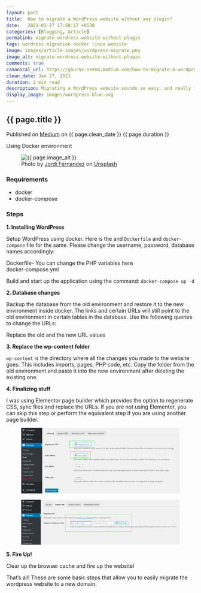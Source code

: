 ```yaml
---
layout: post
title:  How to migrate a WordPress website without any plugin?
date:   2021-01-27 17:58:17 +0530
categories: [Blogging, Article]
permalink: migrate-wordress-website-without-plugin
tags: wordress migration docker linux website
image: images/article-images/wordpress-migrate.png
image_alt: migrate-wordress-website-without-plugin
comments: true
canonical_url: https://gaurav-neema.medium.com/how-to-migrate-a-wordpress-website-without-any-plugin-6c258d33121d
clean_date: Jan 27, 2021
duration: 2 min read
description: Migrating a WordPress website sounds so easy, and really is. But there are few caveats that you need to keep in mind if you are doing it for the first time. This story will guide you on how to migrate the WordPress Website easily without the use of any plugin.
display_image: images/wordpress-blue.svg
---
```


## {{ page.title }}
<div class="article-info muted-text">
    <span class="published-on">Published on <a rel="noopener" href="{{ page.canonical_url }}" target="_blank">Medium</a> on {{ page.clean_date }}</span>
    <span class="duration"><i class="icon-clock"></i> {{ page.duration }}</span>
</div>

Using Docker environment

<!--more-->

<figure>
	<img class="article-image" src="{{ page.image }}" alt="{{ page.image_alt }}" width="200">
	<figcaption class="article-image-caption">Photo by <a href="https://unsplash.com/@tambuzi?utm_source=unsplash&amp;utm_medium=referral&amp;utm_content=creditCopyText" class="bv iv" rel="noopener nofollow">Jordi Fernandez</a> on <a href="https://unsplash.com/s/photos/migration?utm_source=unsplash&amp;utm_medium=referral&amp;utm_content=creditCopyText" class="bv iv" rel="noopener nofollow">Unsplash</a></figcaption>
</figure>


### Requirements

- docker
- docker-compose

### Steps

**1. Installing WordPress**

Setup WordPress using docker. Here is the and `Dockerfile` and `docker-compose` file for the same. Please change the username, password, database names accordingly:

<script src="https://gist.github.com/neemagaurav1996/3b1832eb3ecbea0c1248eab20f1e47c2.js"></script>
<div class='gist-caption'>Dockerfile- You can change the PHP variables here</div>

<script src="https://gist.github.com/neemagaurav1996/866c8df3a6d6d62e2fa7ed084d99eeb1.js"></script>
<div class='gist-caption'>docker-compose.yml</div>

Build and start up the application using the command:
`docker-compose up -d`

**2. Database changes**

Backup the database from the old environment and restore it to the new environment inside docker. The links and certain URLs will still point to the old environment in certain tables in the database. Use the following queries to change the URLs:

<script src="https://gist.github.com/neemagaurav1996/b7fdf8be5377ca7831f45cbdd57843f8.js"></script>
<div class='gist-caption'>Replace the old and the new URL values</div>

**3. Replace the wp-content folder**

`wp-content` is the directory where all the changes you made to the website goes. This includes imports, pages, PHP code, etc. Copy the folder from the old environment and paste it into the new environment after deleting the existing one.

**4. Finalizing stuff**

I was using Elementor page builder which provides the option to regenerate CSS, sync files and replace the URLs. If you are not using Elementor, you can skip this step or perform the equivalent step if you are using another page builder.
<figure>
	<img class="article-image-2" src="images/article-images/wordpress-migrate-1.png" alt="Regenerate Images">
</figure>

<figure>
	<img class="article-image-2" src="images/article-images/wordpress-migrate-2.png" alt="Replace URLs">
</figure>


**5. Fire Up!**

Clear up the browser cache and fire up the website!

That’s all! These are some basic steps that allow you to easily migrate the wordpress website to a new domain.